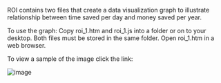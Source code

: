 ROI contains two files that create a data visualization graph to illustrate relationship between time saved per day and money saved per year.

To use the graph:
Copy roi_1.htm and roi_1.js into a folder or on to your desktop. Both files must be stored in the same folder.
Open roi_1.htm in a web browser.

To view a sample of the image click the link:

![image](https://user-images.githubusercontent.com/40044568/99611154-27614a80-29e1-11eb-863b-1eebcb0127bc.png)